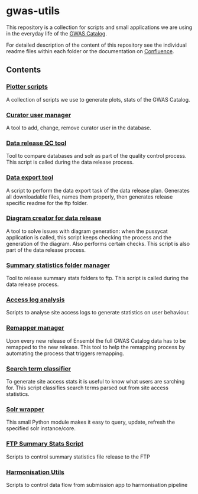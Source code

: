 # gwas-utils

This repository is a collection for scripts and small applications we are using in the everyday life of the [GWAS Catalog](http://www.ebi.ac.uk/gwas).

For detailed description of the content of this repository see the individual readme files within each folder or the documentation on [Confluence](https://www.ebi.ac.uk/seqdb/confluence/display/GOCI/GWAS+Catalog+tools+and+scripts). 

## Contents

### [Plotter scripts](https://github.com/EBISPOT/gwas-utils/tree/master/catalogPlots)

A collection of scripts we use to generate plots, stats of the GWAS Catalog. 

### [Curator user manager](https://github.com/EBISPOT/gwas-utils/tree/master/curatorUserManager)

A tool to add, change, remove curator user in the database.

### [Data release QC tool](https://github.com/EBISPOT/gwas-utils/tree/master/dataReleaseQC)

Tool to compare databases and solr as part of the quality control process. This script is called during the data release process.

### [Data export tool](https://github.com/EBISPOT/gwas-utils/tree/master/data_export)

A script to perform the data export task of the data release plan. Generates all downloadable files, names them properly, then generates release specific readme for the ftp folder.

### [Diagram creator for data release](https://github.com/EBISPOT/gwas-utils/tree/master/diagramCreator)

A tool to solve issues with diagram generation: when the pussycat application is called, this script keeps checking the process and the generation of the diagram. Also performs certain checks. This script is also part of the data release process.

### [Summary statistics folder manager](https://github.com/EBISPOT/gwas-utils/tree/master/ftpSummaryStatsScript)

Tool to release summary stats folders to ftp. This script is called during the data release process.

### [Access log analysis](https://github.com/EBISPOT/gwas-utils/tree/master/log-analysis)

Scripts to analyse site access logs to generate statistics on user behaviour. 

### [Remapper manager](https://github.com/EBISPOT/gwas-utils/tree/master/remapper_manager)

Upon every new release of Ensembl the full GWAS Catalog data has to be remapped to the new release. This tool to help the remapping process by automating the process that triggers remapping. 

### [Search term classifier](https://github.com/EBISPOT/gwas-utils/tree/master/search_term_classifier)

To generate site access stats it is useful to know what users are sarching for. This script classifies search terms parsed out from site access statistics.

### [Solr wrapper](https://github.com/EBISPOT/gwas-utils/tree/master/solrWrapper)

This small Python module makes it easy to query, update, refresh the specified solr instance/core. 

### [FTP Summary Stats Script](https://github.com/EBISPOT/gwas-utils/tree/master/ftpSummaryStatsScript)

Scripts to control summary statistics file release to the FTP

### [Harmonisation Utils](https://github.com/EBISPOT/gwas-utils/tree/master/harmonisationUtils)

Scripts to control data flow from submission app to harmonisation pipeline
